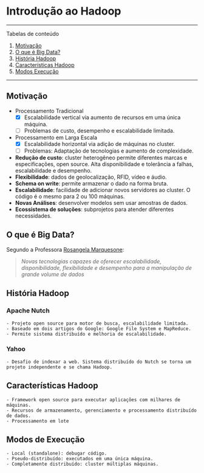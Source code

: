 # Introdução ao Hadoop

*******
Tabelas de conteúdo 
 1. [Motivação](#motivation)
 2. [O que é Big Data?](#whatis)
 3. [História Hadoop](#history)
 4. [Características Hadoop](#caracteristics)
 5. [Modos Execução](#execution)

*******

<div id='motivation'/> 

## Motivação
- Processamento Tradicional
	- [x] Escalabilidade vertical via aumento de recursos em uma única máquina.
	- [ ] Problemas de custo, desempenho e escalabilidade limitada.
- Processamento em Larga Escala
	- [x] Escalabilidade horizontal via adição de máquinas no cluster.
	- [ ] Problemas: Adaptação de tecnologias e aumento de complexidade.
- **Redução de custo**: cluster heterogêneo permite diferentes marcas e especificações, open source. Alta disponibilidade e tolerância a falhas, escalabilidade e desempenho.
- **Flexibilidade**: dados de geolocalização, RFID, vídeo e áudio.
- **Schema on write**: permite armazenar o dado na forma bruta.
- **Escalabilidade**: facilidade de adicionar novos servidores ao cluster. O código é o mesmo para 2 ou 100 máquinas.
- **Novas Análises**: desenvolver modelos sem usar amostras de dados.
- **Ecossistema de soluções**: subprojetos para atender diferentes necessidades.

<div id='whatis'/> 

## O que é Big Data?
Segundo a Professora [Rosangela Marquesone](www.linkedin.com/in/rosangelafpm):
>*Novas tecnologias capazes de oferecer escalabilidade, disponibilidade, flexibilidade e desempenho para a manipulação de grande volume de dados*

<div id='history'/>

## História Hadoop
### Apache Nutch
	- Projeto open source para motor de busca, escalabilidade limitada.
	- Baseado em dois artigos do Google: Google File System e MapReduce.
	- Permite sistema distribuído e melhoria de escalabilidade.

### Yahoo
	- Desafio de indexar a web. Sistema distribuído do Nutch se torna um projeto independente e se chama Hadoop.

<div id='caracteristics'/>

## Características Hadoop
	- Framework open source para executar aplicações com milhares de máquinas.
	- Recursos de armazenamento, gerenciamento e processamento distribuído de dados.
	- Processamento em lote

<div id='execution'/>

## Modos de Execução
	- Local (standalone): debugar código.
	- Pseudo-distribuído: executados em uma única máquina.
	- Completamente distribuído: cluster múltiplas máquinas.


